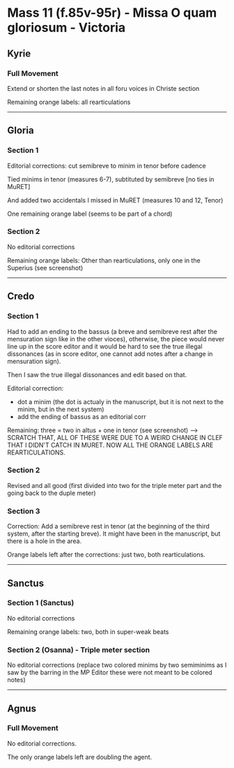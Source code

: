 # Mass 11 (f.85v-95r) - Missa O quam gloriosum - Victoria



## Kyrie
### Full Movement

Extend or shorten the last notes in all foru voices in Christe section

Remaining orange labels: all rearticulations

---

## Gloria
### Section 1

Editorial corrections: cut semibreve to minim in tenor before cadence

Tied minims in tenor (measures 6-7), subtituted by semibreve [no ties in MuRET]

And added two accidentals I missed in MuRET (measures 10 and 12, Tenor)

One remaining orange label (seems to be part of a chord)


### Section 2

No editorial corrections

Remaining orange labels: Other than rearticulations, only one in the Superius (see screenshot)

---

## Credo
### Section 1

Had to add an ending to the bassus (a breve and semibreve rest after the mensuration sign like in the other vioces), otherwise, the piece would never line up in the score editor and it would be hard to see the true illegal dissonances (as in score editor, one cannot add notes after a change in mensuration sign).

Then I saw the true illegal dissonances and edit based on that.

Editorial correction:
- dot a minim (the dot is actualy in the manuscript, but it is not next to the minim, but in the next system)
- add the ending of bassus as an editorial corr

Remaining: three = two in altus + one in tenor (see screenshot) --> SCRATCH THAT, ALL OF THESE WERE DUE TO A WEIRD CHANGE IN CLEF THAT I DIDN'T CATCH IN MURET. NOW ALL THE ORANGE LABELS ARE REARTICULATIONS.


### Section 2

Revised and all good (first divided into two for the triple meter part and the going back to the duple meter)


### Section 3

Correction: Add a semibreve rest in tenor (at the beginning of the third system, after the starting breve). It might have been in the manuscript, but there is a hole in the area.

Orange labels left after the corrections: just two, both rearticulations.

---

## Sanctus
### Section 1 (Sanctus)

No editorial corrections

Remaining orange labels: two, both in super-weak beats


### Section 2 (Osanna) - Triple meter section

No editorial corrections (replace two colored minims by two semiminims as I saw by the barring in the MP Editor these were not meant to be colored notes)

---

## Agnus
### Full Movement

No editorial corrections.

The only orange labels left are doubling the agent.

